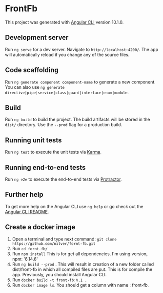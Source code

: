 # FrontFb

This project was generated with [Angular CLI](https://github.com/angular/angular-cli) version 10.1.0.

## Development server

Run `ng serve` for a dev server. Navigate to `http://localhost:4200/`. The app will automatically reload if you change any of the source files.

## Code scaffolding

Run `ng generate component component-name` to generate a new component. You can also use `ng generate directive|pipe|service|class|guard|interface|enum|module`.

## Build

Run `ng build` to build the project. The build artifacts will be stored in the `dist/` directory. Use the `--prod` flag for a production build.

## Running unit tests

Run `ng test` to execute the unit tests via [Karma](https://karma-runner.github.io).

## Running end-to-end tests

Run `ng e2e` to execute the end-to-end tests via [Protractor](http://www.protractortest.org/).

## Further help

To get more help on the Angular CLI use `ng help` or go check out the [Angular CLI README](https://github.com/angular/angular-cli/blob/master/README.md).

## Create a docker image

1. Open a terminal and type next command: `git clone https://github.com/nilver/fornt-fb.git`
2. Run `cd fornt-fb/`
3. Run `npm install` This is for get all dependencies. I'm using version,  npm: '6.14.6'
4. Run `ng build --prod` . This will result in creation of a new folder called dist/front-fb in which all compiled files are put. This is for compile the app. Previously, you should install Angular CLI.
4. Run `docker build -t front-fb:V.1 .`
5. Run `docker image ls`. You should get a column with name : front-fb.
